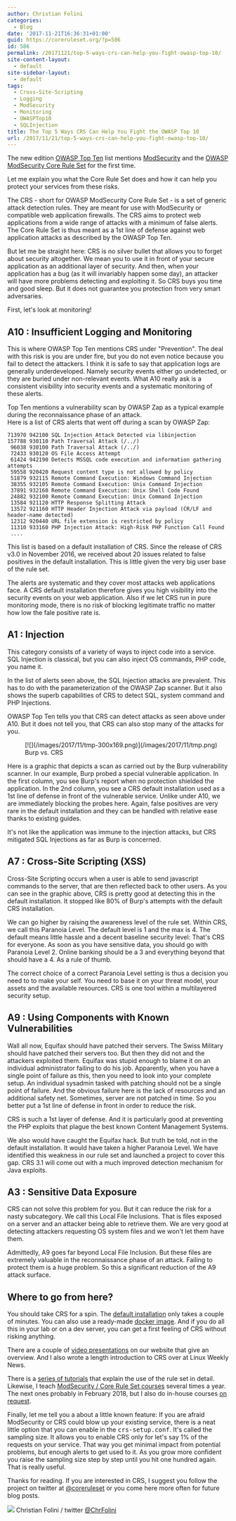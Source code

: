 ```yaml
---
author: Christian Folini
categories:
  - Blog
date: '2017-11-21T16:36:31+01:00'
guid: https://coreruleset.org/?p=586
id: 586
permalink: /20171121/top-5-ways-crs-can-help-you-fight-owasp-top-10/
site-content-layout:
  - default
site-sidebar-layout:
  - default
tags:
  - Cross-Site-Scripting
  - Logging
  - ModSecurity
  - Monitoring
  - OWASPTop10
  - SQLInjection
title: The Top 5 Ways CRS Can Help You Fight the OWASP Top 10
url: /2017/11/21/top-5-ways-crs-can-help-you-fight-owasp-top-10/
---
```



The new edition [OWASP Top Ten](https://www.owasp.org/images/7/72/OWASP_Top_10-2017_%28en%29.pdf.pdf) list mentions [ModSecurity](https://modsecurity.org) and the [OWASP ModSecurity Core Rule Set](https://coreruleset.org) for the first time.

Let me explain you what the Core Rule Set does and how it can help you protect your services from these risks.

The CRS - short for OWASP ModSecurity Core Rule Set - is a set of generic attack detection rules. They are meant for use with ModSecurity or compatible web application firewalls. The CRS aims to protect web applications from a wide range of attacks with a minimum of false alerts. The Core Rule Set is thus meant as a 1st line of defense against web application attacks as described by the OWASP Top Ten.

But let me be straight here: CRS is no silver bullet that allows you to forget about security altogether. We mean you to use it in front of your secure application as an additional layer of security. And then, when your application has a bug (as it will invariably happen some day), an attacker will have more problems detecting and exploiting it. So CRS buys you time and good sleep. But it does not guarantee you protection from very smart adversaries.

First, let's look at monitoring!

## A10 : Insufficient Logging and Monitoring

This is where OWASP Top Ten mentions CRS under "Prevention". The deal with this risk is you are under fire, but you do not even notice because you fail to detect the attackers. I think it is safe to say that application logs are generally underdeveloped. Namely security events either go undetected, or they are buried under non-relevant events. What A10 really ask is a consistent visibility into security events and a systematic monitoring of these alerts.

Top Ten mentions a vulnerability scan by OWASP Zap as a typical example during the reconnaissance phase of an attack.  
Here is a list of CRS alerts that went off during a scan by OWASP Zap:

```
713970 942100 SQL Injection Attack Detected via libinjection
157788 930110 Path Traversal Attack (/../)
 96038 930100 Path Traversal Attack (/../)
 72433 930120 OS File Access Attempt
 61424 942190 Detects MSSQL code execution and information gathering attempts
 59558 920420 Request content type is not allowed by policy
 51879 932115 Remote Command Execution: Windows Command Injection
 38355 932105 Remote Command Execution: Unix Command Injection
 37891 932160 Remote Command Execution: Unix Shell Code Found
 24882 932100 Remote Command Execution: Unix Command Injection
 13584 921120 HTTP Response Splitting Attack
 13572 921160 HTTP Header Injection Attack via payload (CR/LF and header-name detected)
 12312 920440 URL file extension is restricted by policy
 11310 933160 PHP Injection Attack: High-Risk PHP Function Call Found
 ....
```

This list is based on a default installation of CRS. Since the release of CRS v3.0 in November 2016, we received about 20 issues related to false positives in the default installation. This is little given the very big user base of the rule set.

The alerts are systematic and they cover most attacks web applications face. A CRS default installation therefore gives you high visibility into the security events on your web application. Also if we let CRS run in pure monitoring mode, there is no risk of blocking legitimate traffic no matter how low the fale positive rate is.

## A1 : Injection

This category consists of a variety of ways to inject code into a service. SQL Injection is classical, but you can also inject OS commands, PHP code, you name it.

In the list of alerts seen above, the SQL Injection attacks are prevalent. This has to do with the parameterization of the OWASP Zap scanner. But it also shows the superb capabilities of CRS to detect SQL, system command and PHP Injections.

OWASP Top Ten tells you that CRS can detect attacks as seen above under A10. But it does not tell you, that CRS can also stop many of the attacks for you.

<figure aria-describedby="caption-attachment-597" class="wp-caption alignnone" id="attachment_597" style="width: 800px">[![](/images/2017/11/tmp-300x169.png)](/images/2017/11/tmp.png)<figcaption class="wp-caption-text" id="caption-attachment-597">Burp vs. CRS</figcaption></figure>

Here is a graphic that depicts a scan as carried out by the Burp vulnerability scanner. In our example, Burp probed a special vulnerable application. In the first column, you see Burp's report when no protection shielded the application. In the 2nd column, you see a CRS default installation used as a 1st line of defense in front of the vulnerable service. Unlike under A10, we are immediately blocking the probes here. Again, false positives are very rare in the default installation and they can be handled with relative ease thanks to existing guides.

It's not like the application was immune to the injection attacks, but CRS mitigated SQL Injections as far as Burp is concerned.

## A7 : Cross-Site Scripting (XSS)

Cross-Site Scripting occurs when a user is able to send javascript commands to the server, that are then reflected back to other users. As you can see in the graphic above, CRS is pretty good at detecting this in the default installation. It stopped like 80% of Burp's attempts with the default CRS installation.

We can go higher by raising the awareness level of the rule set. Within CRS, we call this Paranoia Level. The default level is 1 and the max is 4. The default means little hassle and a decent baseline security level: That's CRS for everyone. As soon as you have sensitive data, you should go with Paranoia Level 2. Online banking should be a 3 and everything beyond that should have a 4. As a rule of thumb.

The correct choice of a correct Paranoia Level setting is thus a decision you need to to make your self. You need to base it on your threat model, your assets and the available resources. CRS is one tool within a multilayered security setup.

## A9 : Using Components with Known Vulnerabilities

Wall all now, Equifax should have patched their servers. The Swiss Military should have patched their servers too. But then they did not and the attackers exploited them. Equifax was stupid enough to blame it on an individual administrator failing to do his job. Apparently, when you have a single point of failure as this, then you need to look into your complete setup. An individual sysadmin tasked with patching should not be a single point of failure. And the obvious failure here is the lack of resources and an additional safety net. Sometimes, server are not patched in time. So you better put a 1st line of defense in front in order to reduce the risk.

CRS is such a 1st layer of defense. And it is particularly good at preventing the PHP exploits that plague the best known Content Management Systems.

We also would have caught the Equifax hack. But truth be told, not in the default installation. It would have taken a higher Paranoia Level. We have identified this weakness in our rule set and launched a project to cover this gap. CRS 3.1 will come out with a much improved detection mechanism for Java exploits.

## A3 : Sensitive Data Exposure

CRS can not solve this problem for you. But it can reduce the risk for a nasty subcategory. We call this Local File Inclusions. That is files exposed on a server and an attacker being able to retrieve them. We are very good at detecting attackers requesting OS system files and we won't let them have them.

Admittedly, A9 goes far beyond Local File Inclusion. But these files are extremely valuable in the reconnaissance phase of an attack. Failing to protect them is a huge problem. So this a significant reduction of the A9 attack surface.

## Where to go from here?

You should take CRS for a spin. The [default installation](https://coreruleset.org/installation/) only takes a couple of minutes. You can also use a ready-made [docker image](https://github.com/CRS-support/modsecurity-docker). And if you do all this in your lab or on a dev server, you can get a first feeling of CRS without risking anything.

There are a couple of [video presentations](https://www.youtube.com/watch?v=eO9gBAmKS58&feature=youtu.be) on our website that give an overview. And I also wrote a length introduction to CRS over at Linux Weekly News.

There is a [series of tutorials](https://www.netnea.com/cms/apache-tutorials/) that explain the use of the rule set in detail. Likewise, I teach [ModSecurity / Core Rule Set courses](https://www.feistyduck.com/training/modsecurity-training-course) several times a year. The next ones probably in February 2018, but I also do in-house courses [on request](mailto:folini@netnea.com).

Finally, let me tell you a about a little known feature: If you are afraid ModSecurity or CRS could blow up your existing service, there is a neat little option that you can enable in the <tt>crs-setup.conf</tt>. It's called the sampling size. It allows you to enable CRS only for let's say 1% of the requests on your service. That way you get minimal impact from potential problems, but enough alerts to get used to it. As you grow more confident you raise the sampling size step by step until you hit one hundred again. That is really useful.

Thanks for reading. If you are interested in CRS, I suggest you follow the project on twitter at [@coreruleset](https://twitter.com/coreruleset) or you come here more often for future blog posts.

![](/assets/uploads/2017/08/christian-folini-2017-450x450.png) Christian Folini / twitter [@ChrFolini](https://twitter.com/ChrFolini)